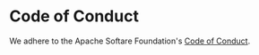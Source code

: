 # Code of Conduct

We adhere to the Apache Softare Foundation's [Code of Conduct](https://www.apache.org/foundation/policies/conduct).